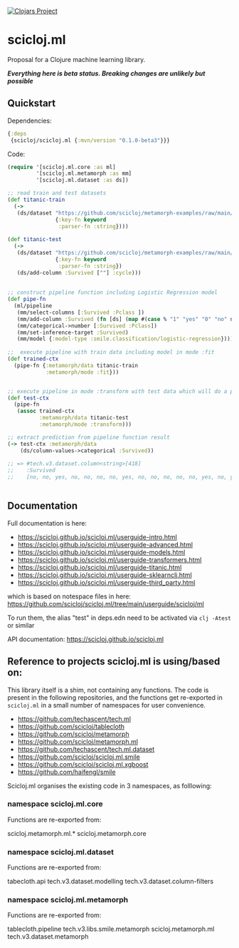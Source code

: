 [![Clojars Project](https://img.shields.io/clojars/v/scicloj/scicloj.ml.svg)](https://clojars.org/scicloj/scicloj.ml)

# scicloj.ml

Proposal for a Clojure machine learning library.

***Everything here is **beta** status. Breaking changes are unlikely but possible***




## Quickstart

Dependencies: 

``` clojure
{:deps
 {scicloj/scicloj.ml {:mvn/version "0.1.0-beta3"}}}
```


Code:

```clojure
(require '[scicloj.ml.core :as ml]
         '[scicloj.ml.metamorph :as mm]
         '[scicloj.ml.dataset :as ds])

;; read train and test datasets
(def titanic-train
  (->
   (ds/dataset "https://github.com/scicloj/metamorph-examples/raw/main/data/titanic/train.csv"
               {:key-fn keyword
                :parser-fn :string})))
                
(def titanic-test
  (->
   (ds/dataset "https://github.com/scicloj/metamorph-examples/raw/main/data/titanic/test.csv"
               {:key-fn keyword
                :parser-fn :string})
   (ds/add-column :Survived [""] :cycle)))
   
   
;; construct pipeline function including Logistic Regression model
(def pipe-fn
  (ml/pipeline
   (mm/select-columns [:Survived :Pclass ])
   (mm/add-column :Survived (fn [ds] (map #(case % "1" "yes" "0" "no" nil "") (:Survived ds))))
   (mm/categorical->number [:Survived :Pclass])
   (mm/set-inference-target :Survived)
   (mm/model {:model-type :smile.classification/logistic-regression})))
   
;;  execute pipeline with train data including model in mode :fit
(def trained-ctx
  (pipe-fn {:metamorph/data titanic-train
            :metamorph/mode :fit}))


;; execute pipeline in mode :transform with test data which will do a prediction 
(def test-ctx
  (pipe-fn
   (assoc trained-ctx
          :metamorph/data titanic-test
          :metamorph/mode :transform)))

;; extract prediction from pipeline function result
(-> test-ctx :metamorph/data
    (ds/column-values->categorical :Survived))
    
;; => #tech.v3.dataset.column<string>[418]
;;    :Survived
;;    [no, no, yes, no, no, no, no, yes, no, no, no, no, no, yes, no, yes, yes, no, no, no...]   
                
```




## Documentation


Full documentation is here:
* https://scicloj.github.io/scicloj.ml/userguide-intro.html
* https://scicloj.github.io/scicloj.ml/userguide-advanced.html
* https://scicloj.github.io/scicloj.ml/userguide-models.html
* https://scicloj.github.io/scicloj.ml/userguide-transformers.html
* https://scicloj.github.io/scicloj.ml/userguide-titanic.html
* https://scicloj.github.io/scicloj.ml/userguide-sklearnclj.html
* https://scicloj.github.io/scicloj.ml/userguide-third_party.html

which is based on notespace files in here:
https://github.com/scicloj/scicloj.ml/tree/main/userguide/scicloj/ml

To run them, the alias "test" in deps.edn need to be activated via `clj -Atest` or similar

API documentation:
https://scicloj.github.io/scicloj.ml


## Reference to projects scicloj.ml is using/based on:

This library itself is a shim, not containing any functions.
The code is present in the following repositories, and the functions get re-exported in `scicloj.ml` in a 
small number of namespaces for user convenience.


* https://github.com/techascent/tech.ml
* https://github.com/scicloj/tablecloth
* https://github.com/scicloj/metamorph
* https://github.com/scicloj/metamorph.ml 
* https://github.com/techascent/tech.ml.dataset
* https://github.com/scicloj/scicloj.ml.smile
* https://github.com/scicloj/scicloj.ml.xgboost
* https://github.com/haifengl/smile


Scicloj.ml organises the existing code in 3 namespaces, as folllowing:

### namespace scicloj.ml.core
Functions are re-exported from:

scicloj.metamorph.ml.*
scicloj.metamorph.core

### namespace scicloj.ml.dataset
Functions are re-exported from:

tabecloth.api
tech.v3.dataset.modelling
tech.v3.dataset.column-filters

### namespace scicloj.ml.metamorph
Functions are re-exported from:

tablecloth.pipeline
tech.v3.libs.smile.metamorph
scicloj.metamorph.ml
tech.v3.dataset.metamorph

